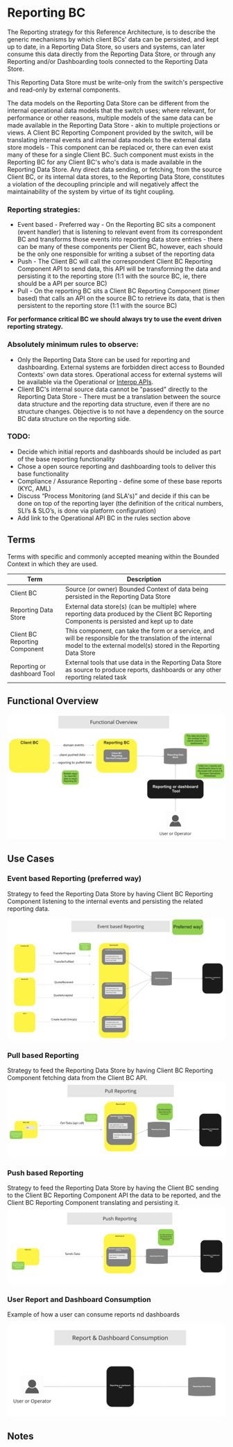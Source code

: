 # Reporting BC

The Reporting strategy for this Reference Architecture, is to describe the generic mechanisms by which client BCs' data can be persisted, and kept up to date, in a Reporting Data Store, so users and systems, can later consume this data directly from the Reporting Data Store, or through any Reporting and/or Dashboarding tools connected to the Reporting Data Store.  

This Reporting Data Store must be write-only from the switch's perspective and read-only by external components.

The data models on the Reporting Data Store can be different from the internal operational data models that the switch uses; where relevant, for performance or other reasons, multiple models of the same data can be made available in the Reporting Data Store - akin to multiple projections or views.
A Client BC Reporting Component provided by the switch, will be translating internal events and internal data models to the external data store models - This component can be replaced or, there can even exist many of these for a single Client BC.
Such component must exists in the Reporting BC for any Client BC's who's data is made available in the Reporting Data Store. 
Any direct data sending, or fetching, from the source Client BC, or its internal data stores, to the Reporting Data Store, constitutes a violation of the decoupling principle and will negatively affect the maintainability of the system by virtue of its tight coupling.

### Reporting strategies:
- Event based - Preferred way - On the Reporting BC sits a component (event handler) that is listening to relevant event from its correspondent BC and transforms those events into reporting data store entries - there can be many of these components per Client BC, however, each should be the only one responsible for writing a subset of the reporting data
- Push - The Client BC will call the correspondent Client BC Reporting Component API to send data, this API will be transforming the data and persisting it to the reporting store (1:1 with the source BC, ie, there should be a API per source BC)
- Pull - On the reporting BC sits a Client BC Reporting Component (timer based) that calls an API on the source BC to retrieve its data, that is then persistent to the reporting store (1:1 with the source BC)

**For performance critical BC we should always try to use the event driven reporting strategy.**

### Absolutely minimum rules to observe:
- Only the Reporting Data Store can be used for reporting and dashboarding. External systems are forbidden direct access to Bounded Contexts' own data stores. Operational access for external systems will be available via the Operational or [Interop APIs](/refarch/boundedContexts/fspInteropApi/). 
- Client BC's internal source data cannot be "passed" directly to the Reporting Data Store - There must be a translation between the source data structure and the reporting data structure, even if there are no structure changes. Objective is to not have a dependency on the source BC data structure on the reporting side.

### TODO:
- Decide which initial reports and dashboards should be included as part of the base reporting functionality
- Chose a open source reporting and dashboarding tools to deliver this base functionality
- Compliance / Assurance Reporting - define some of these base reports (KYC, AML)
- Discuss “Process Monitoring (and SLA's)” and decide if this can be done on top of the reporting layer (the definition of the critical numbers, SLI’s & SLO’s, is done via platform configuration)
- Add link to the Operational API BC in the rules section above

## Terms

Terms with specific and commonly accepted meaning within the Bounded Context in which they are used.

| Term | Description |
|---|---|
| Client BC | Source (or owner) Bounded Context of data being persisted in the Reporting Data Store|
| Reporting Data Store | External data store(s) (can be multiple) where reporting data produced by the Client BC Reporting Components is persisted and kept up to date|
| Client BC Reporting Component | This component, can take the form or a service, and will be responsible for the translation of the internal model to the external model(s) stored in the Reporting Data Store |
| Reporting or dashboard Tool  | External tools that use data in the Reporting Data Store as source to produce reports, dashboards or any other reporting related task |

## Functional Overview
![Reporting Functional Overview diagram](assets/reporting_functional_overview_24Sep2021.png)


## Use Cases

### Event based Reporting (preferred way)
Strategy to feed the Reporting Data Store by having Client BC Reporting Component listening to the internal events and persisting the related reporting data.

![Event Based Reporting use case diagram](assets/event_based_reporting_24Sep2021.png)

### Pull based Reporting
Strategy to feed the Reporting Data Store by having Client BC Reporting Component fetching data from the Client BC API.
![Pull Based Reporting use case diagram](assets/pull_based_reporting_24Sep2021.png)

### Push based Reporting
Strategy to feed the Reporting Data Store by having the Client BC sending to the Client BC Reporting Component API the data to be reported, and the Client BC Reporting Component translating and persisting it.
![Push Based Reporting use case diagram](assets/push_based_reporting_24Sep2021.png)

### User Report and Dashboard Consumption
Example of how a user can consume reports nd dashboards

![User Report and Dashboard Consumption diagram](assets/user_reporting_consumption_24Sep2021.png)

<!-- Footnotes themselves at the bottom. -->
## Notes

[^1]: Common Interfaces: [Mojaloop Common Interface List](../../refarch/commonInterfaces.md)
